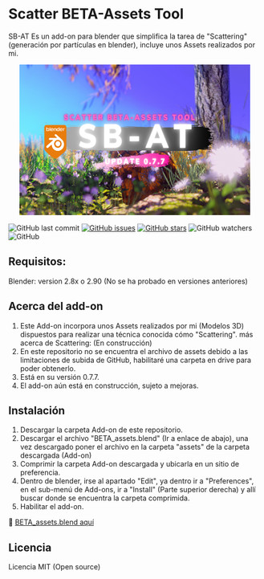# Scatter BETA-Assets Tool  
SB-AT Es un add-on para blender que simplifica la tarea de "Scattering" (generación por partículas en blender), incluye unos Assets realizados por mi.

<p align="center">
  <img width="460" height="300" src=Info/Thumbnail-SBAT.png>
</p>

<p align="left">
  <!-- Fecha - Último commit -->
  <img alt="GitHub last commit" src="https://img.shields.io/github/last-commit/BETAPANDERETA/Scatter-BETA-Assets-Tool?logo=blender&logoColor=white&style=for-the-badge">
  <!-- Issues icono -->
  <a href="https://github.com/BETAPANDERETA/Scatter-BETA-Assets-Tool/issues"><img alt="GitHub issues" src="https://img.shields.io/github/issues/BETAPANDERETA/Scatter-BETA-Assets-Tool?color=red&style=for-the-badge"></a>
  <!-- Stars icono -->
  <a href="https://github.com/BETAPANDERETA/Scatter-BETA-Assets-Tool/stargazers"><img alt="GitHub stars" src="https://img.shields.io/github/stars/BETAPANDERETA/Scatter-BETA-Assets-Tool?style=for-the-badge"></a>
  <!-- Viendo icono -->
  <img alt="GitHub watchers" src="https://img.shields.io/github/watchers/BETAPANDERETA/Scatter-BETA-Assets-Tool?color=yellow&logoColor=white&style=for-the-badge">
  <!-- Licencia-->
  <img alt="GitHub" src="https://img.shields.io/github/license/BETAPANDERETA/Scatter-BETA-Assets-Tool?color=yellow&style=for-the-badge">
</p>

## Requisitos:
  Blender:
      version 2.8x o 2.90  (No se ha probado en versiones anteriores)
## Acerca del add-on
1. Este Add-on incorpora unos Assets realizados por mi (Modelos 3D) dispuestos para realizar una técnica conocida cómo "Scattering". más acerca de Scattering: (En construcción)
2. En este repositorio no se encuentra el archivo de assets debido a las limitaciones de subida de GitHub, habilitaré una carpeta en drive para poder obtenerlo.
3. Está en su versión 0.7.7.
4. El add-on aún está en construcción, sujeto a mejoras.

## Instalación
1. Descargar la carpeta Add-on de este repositorio.
2. Descargar el archivo "BETA_assets.blend" (Ir a enlace de abajo), una vez descargado poner el archivo en la carpeta "assets" de la carpeta descargada (Add-on)
3. Comprimir la carpeta Add-on descargada y ubicarla en un sitio de preferencia.
4. Dentro de blender, irse al apartado "Edit", ya dentro ir a "Preferences", en el sub-menú de Add-ons, ir a "Install" (Parte superior derecha) y allí buscar donde se encuentra la carpeta comprimida.
5. Habilitar el add-on.

:floppy_disk: [BETA_assets.blend aquí](https://drive.google.com/file/d/11JJuuFlaqqWwrkHFwHzoIUzQhxzAG9eE/view?usp=sharing)


## Licencia
Licencia MIT (Open source)
